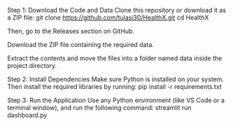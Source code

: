 Step 1: Download the Code and Data
Clone this repository or download it as a ZIP file:
git clone https://github.com/tulasi30/HealthX.git
cd HealthX

Then, go to the Releases section on GitHub.

Download the ZIP file containing the required data.

Extract the contents and move the files into a folder named data inside the project directory.

Step 2: Install Dependencies
Make sure Python is installed on your system. Then install the required libraries by running:
pip install -r requirements.txt

Step 3: Run the Application
Use any Python environment (like VS Code or a terminal window), and run the following command:
streamlit run dashboard.py

